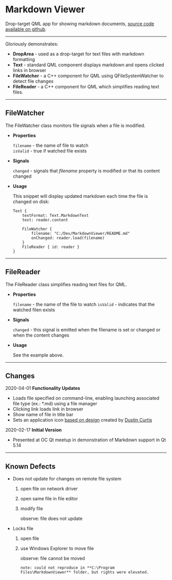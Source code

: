 # Markdown Viewer

Drop-target QML app for showing markdown documents, [source code available on github](https://github.com/pixelgrease/MarkdownViewer).

---

Gloriously demonstrates:
 
* **DropArea** - used as a drop-target for text files with markdown formatting
* **Text** - standard QML component displays markdown and opens clicked links in browser
* **FileWatcher** - a C++ component for QML using QFileSystemWatcher to detect file changes
* **FileReader** - a C++ component for QML which simplifies reading text files.
 
---

## FileWatcher

The FileWatcher class monitors file signals when a file is modified.  
- **Properties**  

  `filename` - the name of file to watch  
  `isValid` - true if watched file exists  

- **Signals**

  `changed` - signals that *filename* property is modified or that its content changed

- **Usage**

  This snippet will display updated markdown each time the file is changed on disk:

  ```
  Text {
      textFormat: Text.MarkdownText
      text: reader.content

      FileWatcher {
          filename: "C:/Dev/MarkdownViewer/README.md"
          onChanged: reader.load(filename)
      }
      FileReader { id: reader }
  }
  ```

---

## FileReader

The FileReader class simplifies reading text files for QML.  

* **Properties**  

  `filename` - the name of the file to watch
  `isValid` - indicates that the watched filen exists  

* **Signals**

  `changed` - this signal is emitted when the filename is set or changed or when the content changes  

* **Usage**

  See the example above.

---

## Changes

2020-04-01 **Functionality Updates**
* Loads file specified on command-line, enabling launching associated file type (ex.: *.md) using a file manager
* Clicking link loads link in browser 
* Show name of file in title bar
* Sets an application icon [based on design](https://github.com/dcurtis/markdown-mark) created by [Dustin Curtis](https://dustincurtis.com)
  
  
2020-02-17 **Initial Version**
* Presented at OC Qt meetup in demonstration of Markdown support in Qt 5.14

---

## Known Defects
* Does not update for changes on remote file system
  1. open file on network driver
  2. open same file in file editor
  3. modify file

     observe: file does not update

* Locks file
  1. open file
  2. use Windows Explorer to move file

     observe: file cannot be moved

         note: could not reproduce in **C:\Program Files\MarkdownViewer** folder, but rights were elevated.
